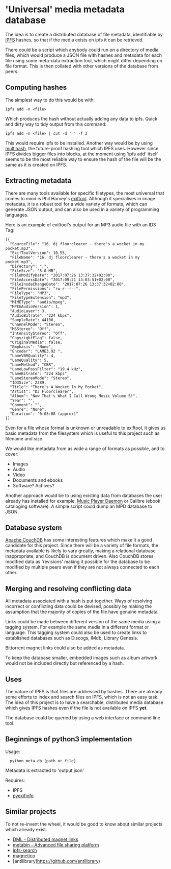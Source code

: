 
# 'Universal' media metadata database

The idea is to create a distributed database of file metadata, identifiable by [IPFS](https://github.com/ipfs/ipfs) hashes, so that if the media exists on ipfs it can be retrieved. 

There could be a script which anybody could run on a directory of media files, which would produce a JSON file with hashes and metadata for each file using some meta-data extraction tool, which might differ depending on file format.  This is then collated with other versions of the database from peers.

## Computing hashes
The simplest way to do this would be with: 

    ipfs add -n <file>

Which produces the hash without actually adding any data to ipfs.
Quick and dirty way to tidy output from this command:

    ipfs add -n <file> | cut -d ' ' -f 2

This would require ipfs to be installed.  Another way would be by using [multihash](https://github.com/multiformats/multihash), the future-proof hashing tool which IPFS uses.  However since IPFS divides bigger files into blocks, at the moment using 'ipfs add' itself seems to be the most reliable way to ensure the hash of the file will be the same as it is created on IPFS. 

## Extracting metadata

There are many tools available for specific filetypes, the most universal that comes to mind is Phil Harvey's [exiftool](https://sno.phy.queensu.ca/~phil/exiftool/). Although it specialises in image metadata, it is a robust tool for a wide variety of formats, which can generate JSON output, and can also be used in a variety of programming languages. 

Here is an example of exiftool's output for an MP3 audio file with an ID3 Tag:

```
[{
  "SourceFile": "16. dj floorclearer - there's a wocket in my pocket.mp3",
  "ExifToolVersion": 10.55,
  "FileName": "16. dj floorclearer - there's a wocket in my pocket.mp3",
  "Directory": ".",
  "FileSize": "5.0 MB",
  "FileModifyDate": "2017:07:26 13:37:32+02:00",
  "FileAccessDate": "2017:09:21 13:03:51+02:00",
  "FileInodeChangeDate": "2017:07:26 13:37:32+02:00",
  "FilePermissions": "rw-r--r--",
  "FileType": "MP3",
  "FileTypeExtension": "mp3",
  "MIMEType": "audio/mpeg",
  "MPEGAudioVersion": 1,
  "AudioLayer": 3,
  "AudioBitrate": "224 kbps",
  "SampleRate": 44100,
  "ChannelMode": "Stereo",
  "MSStereo": "Off",
  "IntensityStereo": "Off",
  "CopyrightFlag": false,
  "OriginalMedia": false,
  "Emphasis": "None",
  "Encoder": "LAME3.92 ",
  "LameVBRQuality": 4,
  "LameQuality": 5,
  "LameMethod": "CBR",
  "LameLowPassFilter": "19.4 kHz",
  "LameBitrate": "224 kbps",
  "LameStereoMode": "Stereo",
  "ID3Size": 2289,
  "Title": "There's A Wocket In My Pocket",
  "Artist": "DJ Floorclearer",
  "Album": "Now That's What I Call Wrong Music Volume 5!",
  "Year": "",
  "Comment": "",
  "Genre": "None",
  "Duration": "0:03:08 (approx)"
}]
```

Even for a file whose format is unknown or unreadable to exiftool, it gives us basic metadata from the filesystem which is useful to this project such as filename and size.

We would like metadata from as wide a range of formats as possible, and to cover:
* Images
* Audio
* Video
* Documents and ebooks
* Software?  Achives?

Another approach would be to using existing data from databases the user already has installed for example, [Music Player Daemon](https://www.musicpd.org/) or Calibre (ebook cataloging software).  A simple script could dump an MPD database to JSON.  

## Database system

[Apache CouchDB](https://couchdb.apache.org/) has some interesting features which make it a good candidate for this project.  Since there will be a variety of file formats, the metadata available is likely to vary greatly, making a relational database inappropriate,  and CouchDB is document driven.  Also CouchDB stores modified data as 'revisions' making it possible for the database to be modified by multiple peers even if they are not always connected to each other. 

## Merging and resolving conflicting data

All metadata associated with a hash is put together.  Ways of resolving incorrect or conflicting data could be devised, possibly by making the assumption that the majority of copies of the file have genuine metadata.

Links could be made between different version of the same media using a tagging system.  For example the same media in a different format or language. 
This tagging system could also be used to create links to established databases such as Discogs, IMdb, Library Genesis. 

Bittorrent magnet links could also be added as metadata. 

To keep the database smaller, embedded images such as album artwork would not be included directly but referenced by a hash. 

## Uses

The nature of IPFS is that files are addressed by hashes.  There are already some efforts to index and search files on IPFS, which is not an easy task.  The idea of this project is to have a searchable, distributed media database which gives IPFS hashes even if the file is not available on IPFS **yet**.  

The database could be queried by using a web interface or command line tool.  

## Beginnings of python3 implementation

Usage:
```
  python meta.db [path or file]
```
Metadata is extracted to 'output.json'

Requires:
* IPFS
* [pyexifinfo](https://github.com/guinslym/pyexifinfo)

## Similar projects

To not re-invent the wheel, it would be good to know about similar projects which already exist. 
* [DML - Distributed magnet links](https://github.com/rakoo/dml)
* [metabin - Advanced file sharing platform](https://github.com/metabin/metabin#problems)
* [ipfs-search](https://github.com/ipfs-search/ipfs-search)
* [magnetico](https://github.com/boramalper/magnetico)
* [antilibrary]https://github.com/antilibrary)
